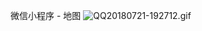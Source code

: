 微信小程序 - 地图
![QQ20180721-192712.gif](https://upload-images.jianshu.io/upload_images/1996876-429abcc09fce7a0b.gif?imageMogr2/auto-orient/strip)
